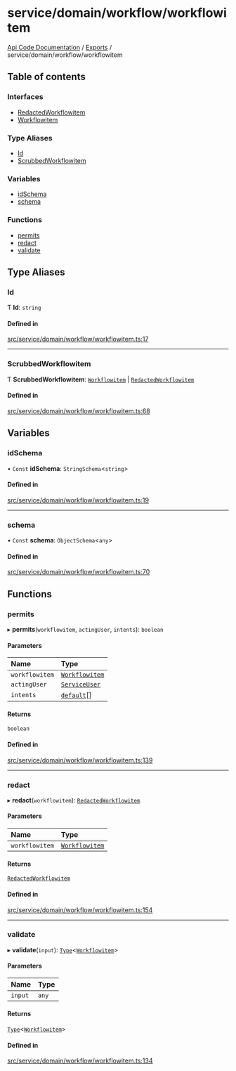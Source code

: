 # service/domain/workflow/workflowitem
[Api Code Documentation](../README.md) / [Exports](../modules.md) / service/domain/workflow/workflowitem

## Table of contents

### Interfaces

- [RedactedWorkflowitem](../interfaces/service_domain_workflow_workflowitem.RedactedWorkflowitem.md)
- [Workflowitem](../interfaces/service_domain_workflow_workflowitem.Workflowitem.md)

### Type Aliases

- [Id](service_domain_workflow_workflowitem.md#id)
- [ScrubbedWorkflowitem](service_domain_workflow_workflowitem.md#scrubbedworkflowitem)

### Variables

- [idSchema](service_domain_workflow_workflowitem.md#idschema)
- [schema](service_domain_workflow_workflowitem.md#schema)

### Functions

- [permits](service_domain_workflow_workflowitem.md#permits)
- [redact](service_domain_workflow_workflowitem.md#redact)
- [validate](service_domain_workflow_workflowitem.md#validate)

## Type Aliases

### Id

Ƭ **Id**: `string`

#### Defined in

[src/service/domain/workflow/workflowitem.ts:17](https://github.com/openkfw/TruBudget/blob/92640998/api/src/service/domain/workflow/workflowitem.ts#L17)

___

### ScrubbedWorkflowitem

Ƭ **ScrubbedWorkflowitem**: [`Workflowitem`](../interfaces/service_domain_workflow_workflowitem.Workflowitem.md) \| [`RedactedWorkflowitem`](../interfaces/service_domain_workflow_workflowitem.RedactedWorkflowitem.md)

#### Defined in

[src/service/domain/workflow/workflowitem.ts:68](https://github.com/openkfw/TruBudget/blob/92640998/api/src/service/domain/workflow/workflowitem.ts#L68)

## Variables

### idSchema

• `Const` **idSchema**: `StringSchema`\<`string`\>

#### Defined in

[src/service/domain/workflow/workflowitem.ts:19](https://github.com/openkfw/TruBudget/blob/92640998/api/src/service/domain/workflow/workflowitem.ts#L19)

___

### schema

• `Const` **schema**: `ObjectSchema`\<`any`\>

#### Defined in

[src/service/domain/workflow/workflowitem.ts:70](https://github.com/openkfw/TruBudget/blob/92640998/api/src/service/domain/workflow/workflowitem.ts#L70)

## Functions

### permits

▸ **permits**(`workflowitem`, `actingUser`, `intents`): `boolean`

#### Parameters

| Name | Type |
| :------ | :------ |
| `workflowitem` | [`Workflowitem`](../interfaces/service_domain_workflow_workflowitem.Workflowitem.md) |
| `actingUser` | [`ServiceUser`](../interfaces/service_domain_organization_service_user.ServiceUser.md) |
| `intents` | [`default`](authz_intents.md#default)[] |

#### Returns

`boolean`

#### Defined in

[src/service/domain/workflow/workflowitem.ts:139](https://github.com/openkfw/TruBudget/blob/92640998/api/src/service/domain/workflow/workflowitem.ts#L139)

___

### redact

▸ **redact**(`workflowitem`): [`RedactedWorkflowitem`](../interfaces/service_domain_workflow_workflowitem.RedactedWorkflowitem.md)

#### Parameters

| Name | Type |
| :------ | :------ |
| `workflowitem` | [`Workflowitem`](../interfaces/service_domain_workflow_workflowitem.Workflowitem.md) |

#### Returns

[`RedactedWorkflowitem`](../interfaces/service_domain_workflow_workflowitem.RedactedWorkflowitem.md)

#### Defined in

[src/service/domain/workflow/workflowitem.ts:154](https://github.com/openkfw/TruBudget/blob/92640998/api/src/service/domain/workflow/workflowitem.ts#L154)

___

### validate

▸ **validate**(`input`): [`Type`](result.md#type)\<[`Workflowitem`](../interfaces/service_domain_workflow_workflowitem.Workflowitem.md)\>

#### Parameters

| Name | Type |
| :------ | :------ |
| `input` | `any` |

#### Returns

[`Type`](result.md#type)\<[`Workflowitem`](../interfaces/service_domain_workflow_workflowitem.Workflowitem.md)\>

#### Defined in

[src/service/domain/workflow/workflowitem.ts:134](https://github.com/openkfw/TruBudget/blob/92640998/api/src/service/domain/workflow/workflowitem.ts#L134)
